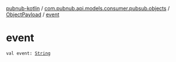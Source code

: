 [pubnub-kotlin](../../index.md) / [com.pubnub.api.models.consumer.pubsub.objects](../index.md) / [ObjectPayload](index.md) / [event](./event.md)

# event

`val event: `[`String`](https://kotlinlang.org/api/latest/jvm/stdlib/kotlin/-string/index.html)